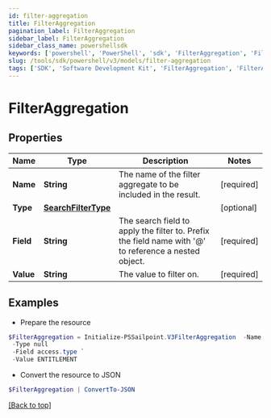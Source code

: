 ```yaml
---
id: filter-aggregation
title: FilterAggregation
pagination_label: FilterAggregation
sidebar_label: FilterAggregation
sidebar_class_name: powershellsdk
keywords: ['powershell', 'PowerShell', 'sdk', 'FilterAggregation', 'FilterAggregation'] 
slug: /tools/sdk/powershell/v3/models/filter-aggregation
tags: ['SDK', 'Software Development Kit', 'FilterAggregation', 'FilterAggregation']
---
```



# FilterAggregation

## Properties

Name | Type | Description | Notes
------------ | ------------- | ------------- | -------------
**Name** | **String** | The name of the filter aggregate to be included in the result. | [required]
**Type** | [**SearchFilterType**](search-filter-type) |  | [optional] 
**Field** | **String** | The search field to apply the filter to.  Prefix the field name with '@' to reference a nested object.  | [required]
**Value** | **String** | The value to filter on. | [required]

## Examples

- Prepare the resource
```powershell
$FilterAggregation = Initialize-PSSailpoint.V3FilterAggregation  -Name Entitlements `
 -Type null `
 -Field access.type `
 -Value ENTITLEMENT
```

- Convert the resource to JSON
```powershell
$FilterAggregation | ConvertTo-JSON
```


[[Back to top]](#) 

